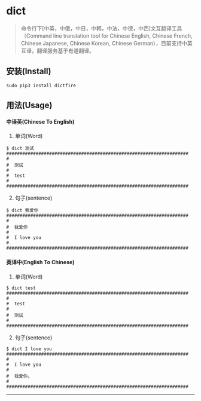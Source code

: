 # dict

>命令行下[中英，中俄，中日，中韩，中法，中德，中西]文互翻译工具（Command line translation tool for Chinese English, 
Chinese French, Chinese Japanese, Chinese Korean, Chinese German），目前支持中英互译，翻译服务基于有道翻译。


## 安装(Install)

```
sudo pip3 install dictfire
```

## 用法(Usage)

#### 中译英(Chinese To English)

1. 单词(Word)
```
$ dict 测试
####################################################################
#  
#  测试 
#  
#  test
#
####################################################################
```

2. 句子(sentence)
```
$ dict 我爱你
####################################################################
#  
#  我爱你
#  
#  I love you
#
####################################################################
```

#### 英译中(English To Chinese)
1. 单词(Word)
```
$ dict test
####################################################################
#  
#  test
#  
#  测试
#  
####################################################################
```

2. 句子(sentence)
```
$ dict I love you
####################################################################
#  
#  I love you
#
#  我爱你。
#
####################################################################
```
***
